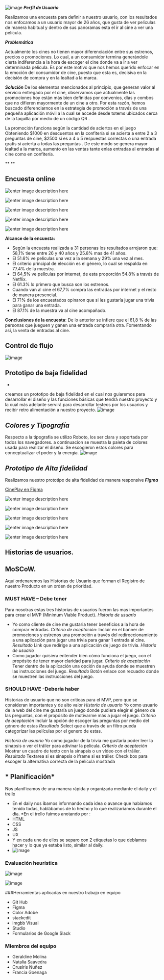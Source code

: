![image](https://i.ibb.co/X7rzvHh/logocine-1.png")
***Perfil de Usuario***

Realizamos una encuesta  para definir a nuestro usuario, con los resultados nos enfocamos a un usuario  mayor de 26 años, que gusta de ver películas de manera habitual y dentro de sus panoramas esta el ir al cine a ver una película.

***Problemática***

Actualmente los cines no tienen mayor diferenciación entre sus estrenos, precios o promociones.  Lo cual, a un consumidor termina generándole cierta indiferencia a la hora de escoger el cine donde va a ir a ver determinada película.  Es por este motivo que nos hemos querido enfocar en la emoción del consumidor de cine, puesto que esta es, decisiva en la decisión de compra y en la lealtad a la marca.

***Solución***
De los elementos mencionados al principio, que generan valor al servicio entregado por el cine, observamos que actualmente las promociones hoy están más bien definidas por convenios, días y combos que no difieren mayormente de un cine a otro. Por esta razón, hemos buscado diferenciarnos en la estrategia de promoción a través de una pequeña aplicación móvil a la cual se accede desde totems ubicados cerca de la taquilla por medio de un código QR .

La promoción funciona según la cantidad de aciertos en el juego Obteniendo $1000 en descuentos en la confitería si se acierta a entre 2 a 3 preguntas de cine, $2500 si es a 4 o 5 respuestas correctas o una entrada gratis si acierta a todas las preguntas . De este modo se genera mayor lealtad a la marca, aumento en las ventas tante enlas entradas al entradas al cine como en confitería.


**
**

## Encuesta online

![enter image description here](https://i.ibb.co/RvLg0qB/1.png)


![enter image description here](https://i.ibb.co/Yd7dvL7/2.png)


![enter image description here](https://i.ibb.co/2FL1qQ3/3.png)

![enter image description here](https://i.ibb.co/vd3C2rW/4.png)

![enter image description here](https://i.ibb.co/3R63844/solo-Acompa-ado.png)

**Alcance de la encuesta:**

 - Según la encuesta realizada a 31 personas los resultados arrojaron
   que: 58,1% tiene entre 26 y 40 años y 25.8% mas de 41 años.
 - El 51.6% ve películas una vez a la semana y 29% una vez al mes.
 - El criterio principal de elección es el género, lo cual se respalda
   en 77.4% de la muestra.
 - El 64,5% ve películas por internet, de esta proporción 54.8% a través
   de Netflix.
 - El 61.3% lo primero que busca son los estrenos.
 - Cuando van al cine el 67,7% compra las entradas por internet y el
   resto de manera presencial.
 - El 71% de los encuestados opinaron que si les gustaría jugar una
   trivia para ganar una entrada.
 - El 87.1% de la muestra va al cine acompañado.

**Conclusiones de la encuesta:**
De lo anterior se infiere que el 61,8 % de las personas que jueguen y ganen una entrada compraría otra. Fomentando así, la venta de entradas al cine. 



## Control de flujo

![image](https://i.ibb.co/jZN7WPq/Whats-App-Image-2019-10-02-at-11-49-42-AM.jpg)


## Prototipo de baja fidelidad

*

creamos un prototipo de baja fidelidad en el cual nos guiaremos para desarrollar el diseño y las funciones básicas que tendrá nuestro proyecto y la cual más adelante servirá para desarrollar testeos por los usuarios y recibir retro alimentación a nuestro proyecto.
![image](https://i.ibb.co/ZGYMpbx/Whats-App-Image-2019-10-02-at-11-36-04-AM.jpg)

## *Colores y Tipografía*
Respecto a la tipografia se utilizo Roboto, los ser clara y soportada por todos los navegadores.
a continuacion se muestra la paleta de colores usada para realizar el diseño.   Se escogieron estos colores para conceptualizar el poder y la energia. 
![image](https://i.ibb.co/fNhPz07/Paleta-De-Colores.png)



## *Prototipo de Alta fidelidad*

Realizamos nuestro prototipo de alta fidelidad de manera responsive 
***Figma***

[CinePlay en Figma](https://www.figma.com/file/KgGJWAPaw5zqZrGTeQpG3K/CinePlay?node-id=0:1)

![enter image description here](https://i.ibb.co/56NDvcC/1-2.png)

![enter image description here](https://i.ibb.co/jz7C5cp/3-4.png)

![enter image description here](https://i.ibb.co/hVhw6Xm/5-6.png)

![enter image description here](https://i.ibb.co/6R4rCtK/7-8.png%22%20alt=%227-8)

![enter image description here](https://i.ibb.co/1r3hdyv/9.png)



## Historias de usuarios.

## MoSCoW.
Aquí ordenaremos las Historias de Usuario que forman el Registro de nuestro Producto en un orden de prioridad.
### MUST HAVE – Debe tener
Para nosotras estas tres historias de usuarios fueron las mas importantes para crear el MVP (Minimum Viable Product).
*Historia de usuario*
* Yo como cliente de cine me gustaria tener beneficios a la hora de comprar entradas.
*Criterio de aceptación:*
Incluir en el banner de promociones y estrenos una promoción a través del redireccionamiento a una aplicación para jugar una trivia para ganar 1 entrada al cine.
*Resultado*
Link que redirige a una aplicación de juego de trivia.
*Historia de usuario*
* Como jugador quisiera entender bien cómo funciona el juego, con el propósito de tener mayor claridad para jugar.
*Criterio de aceptación*
Tener dentro de la aplicación una opción de ayuda donde se muestren las instrucciones del juego.
*Resultado*
Botón enlace con recuadro donde se muestren las instrucciones del juego.


### SHOULD HAVE -Debería haber

 Historias de usuario que no son críticas para el MVP, pero que se consideran importantes y de alto valor
*Historia de usuario*
Yo como usuario de la web del cine me gustaría un juego donde pudiera elegir el género de las preguntas, con el propósito de motivarme más a jugar el juego.
*Criterio de aceptación*
Incluir la opción de escoger las preguntas por medio del género de estas
*Resultado*
Select que a través de un filtro pueda categorizar las películas por el genero de estas.

*Historia de usuario*
Yo como jugador de la trivia me gustaría poder leer la sinapsis o ver el tráiler para adivinar la película.
*Criterio de aceptación*
Mostrar un cuadro de texto con la sinapsis o un vídeo con el tráiler.
*Resultado*
Textarea si es sinapsis o iframe si es tráiler.
Check box para escoger la alternativa correcta de la película mostrada


## * Planificación*

Nos planificamos de una manera rápida y organizada mediante el daily y el trello 
* En el daily nos íbamos informando cada idea o avance que habíamos tenido todas, hablábamos de lo hecho y lo que realizaríamos durante el día.
*En el trello fuimos anotando por :
* HTML
* CSS
* JS
* UX
* Y en cada uno de ellos se separo con 2 etiquetas lo que debíamos hacer y lo que ya estaba listo, similar al daily.
* ![image](https://i.ibb.co/JdZNk4z/Captura-de-pantalla-de-2019-10-02-17-49-07.png)



### Evaluación heurística

![image](https://i.ibb.co/DVWgm9Y/Captura-de-pantalla-de-2019-10-02-22-49-47.png)

![image](https://i.ibb.co/Fm2TjrC/Captura-de-pantalla-de-2019-10-02-22-50-02.png)


###Herramientas aplicadas en nuestro trabajo en equipo

 - Git Hub 
 - Figma 
 - Color Adobe 
 - stackedit 
 - imgbb Visual 
 - Studio 
 - Formularios
   de Google 
   Slack



### Miembros del equipo
- Geraldine Molina
- Natalia Saavedra
- Crusiris Nuñez
- Francia Goenaga

